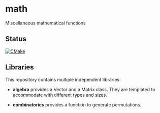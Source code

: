 # math
Miscellaneous mathematical functions

## Status
<!-- [![GitHub Super-Linter](https://github.com/Loic-Corenthy/math/workflows/CMake/badge.svg)](https://github.com/marketplace/actions/super-linter)
 -->
[![CMake](https://github.com/Loic-Corenthy/math/actions/workflows/cmake.yml/badge.svg)](https://github.com/Loic-Corenthy/math/actions/workflows/cmake.yml)

## Libraries
This repository contains multiple independent libraries:

* **algebra** provides a Vector and a Matrix class. They are templated to accommodate with different types and sizes.

* **combinatorics** provides a function to generate permutations.
